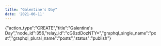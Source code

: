 ```yaml
---
title: "Galentine's Day"
date: '2021-06-11'
---
```


{"action_type":"CREATE","title":"Galentine's Day","node_id":356,"relay_id":"cG9zdDozNTY=","graphql_single_name":"post","graphql_plural_name":"posts","status":"publish"}
